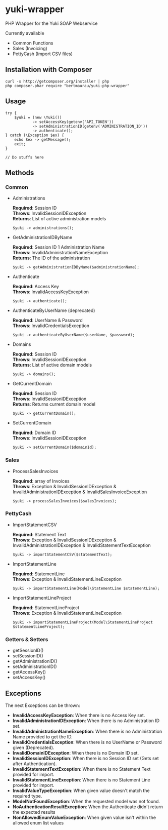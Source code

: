# yuki-wrapper
PHP Wrapper for the Yuki SOAP Webservice

Currently available
 - Common Functions
 - Sales (Invoicing)
 - PettyCash (Import CSV files)  

## Installation with Composer

    curl -s http://getcomposer.org/installer | php
    php composer.phar require "bertmaurau/yuki-php-wrapper"
    
## Usage

    try {
        $yuki = (new \Yuki())
                -> setAccessKey(getenv('API_TOKEN'))
                -> setAdministrationID(getenv('ADMINISTRATION_ID'))
                -> authenticate();
    } catch (\Exception $ex) {
        echo $ex -> getMessage();
        exit;
    }

    // Do stuffs here

## Methods

### Common

 - Administrations
 
   **Required**: Session ID  
   **Throws**: InvalidSessionIDException  
   **Returns**: List of active administration models  
 
       $yuki -> administrations();
       
 - GetAdministrationIDByName
 
   **Required**: Session ID 1 Administration Name  
   **Throws**: InvalidAdministrationNameException  
   **Returns**: The ID of the administration   
 
       $yuki -> getAdministrationIDByName($administrationName);

 - Authenticate 
 
   **Required**: Access Key  
   **Throws**: InvalidAccessKeyException  
 
       $yuki -> authenticate();
 
 - AuthenticateByUserName (deprecated)
 
   **Required**: UserName & Password  
   **Throws**: InvalidCredentialsException  
 
       $yuki -> authenticateByUserName($userName, $password);

 - Domains
 
   **Required**: Session ID  
   **Throws**: InvalidSessionIDException  
   **Returns**: List of active domain models  
 
       $yuki -> domains();

 - GetCurrentDomain
 
   **Required**: Session ID  
   **Throws**: InvalidSessionIDException  
   **Returns**: Returns current domain model    
 
       $yuki -> getCurrentDomain();

 - SetCurrentDomain
 
   **Required**: Domain ID  
   **Throws**: InvalidSessionIDException  
 
       $yuki -> setCurrentDomain($domainId);

### Sales

 - ProcessSalesInvoices
 
   **Required**: array of Invoices  
   **Throws**: Exception & InvalidSessionIDException & InvalidAdministrationIDException & InvalidSalesInvoiceException   
 
       $yuki -> processSalesInvoices($salesInvoices);

### PettyCash

 - ImportStatementCSV
 
   **Required**: Statement Text  
   **Throws**: Exception & InvalidSessionIDException & InvalidAdministrationIDException & InvalidStatementTextException   
 
       $yuki -> importStatementCSV($statementText);
       
 - ImportStatementLine
 
   **Required**: StatementLine  
   **Throws**: Exception & InvalidStatementLineException   
 
       $yuki -> importStatementLine(Model\StatementLine $statementLine);

 - ImportStatementLineProject
 
   **Required**: StatementLineProject  
   **Throws**: Exception & InvalidStatementLineException  
 
       $yuki -> importStatementLineProject(Model\StatementLineProject $statementLineProject);

### Getters & Setters

 - getSessionID() 
 - setSessionID() 
 - getAdministrationID() 
 - setAdministrationID() 
 - getAccessKey() 
 - setAccessKey() 

## Exceptions

The next Exceptions can be thrown:

 - **InvalidAccessKeyException**: When there is no Access Key set.
 - **InvalidAdministrationIDException**: When there is no Administration ID set.
 - **InvalidAdministrationNameException**: When there is no Administration Name provided to get the ID.
 - **InvalidCredentialsException**: When there is no UserName or Password given (Deprecated).
 - **InvalidDomainIDException**: When there is no Domain ID set.
 - **InvalidSessionIDException**: When there is no Session ID set (Gets set after Authentication).
 - **InvalidStatementTextException**: When there is no Statement Text provided for import.
 - **InvalidStatementLineException**: When there is no Statement Line provided for import.
 - **InvalidValueTypeException**: When given value doesn't match the required type.
 - **ModelNotFoundException**: When the requested model was not found.
 - **NoAuthenticationResultException**: When the Authenticate didn't return the expected results  
 - **NonAllowedEnumValueException**: When given value isn't within the allowed enum list values  

